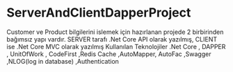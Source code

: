 # ServerAndClientDapperProject

Customer ve Product bilgilerini islemek için hazırlanan projede 2 birbirinden bağımsız yapı vardır.  SERVER tarafı .Net Core API olarak yazılmış, CLIENT ise .Net Core MVC olarak yazılmış 
Kullanılan Teknolojiler .Net Core  ,	DAPPER , UnitOfWork ,	CodeFirst ,Redis Cache ,AutoMapper, AutoFac ,Swagger ,NLOG(log in database) ,Authentication
